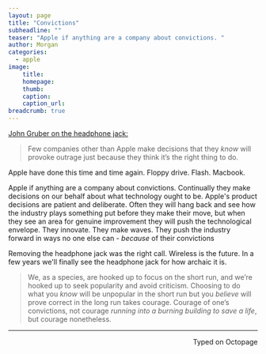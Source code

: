 ```yaml
---
layout: page
title: "Convictions"
subheadline: ""
teaser: "Apple if anything are a company about convictions. "
author: Morgan
categories:
  - apple
image:
    title:
    homepage:
    thumb:
    caption:
    caption_url:
breadcrumb: true
---
```


[John Gruber on the headphone jack:](http://daringfireball.net/2016/09/courage)

> Few companies other than Apple make decisions that they _know_ will provoke outrage just because they think it’s the right thing to do.

Apple have done this time and time again. Floppy drive. Flash. Macbook.

Apple if anything are a company about convictions. Continually they make decisions on our behalf about what technology ought to be. Apple's product decisions are patient and deliberate. Often they will hang back and see how the industry plays something put before they make their move, but when they see an area for genuine improvement they will push the technological envelope. They innovate. They make waves. They push the industry forward in ways no one else can - _because_ of their convictions

Removing the headphone jack was the right call. Wireless is the future. In a few years we'll finally see the headphone jack for how archaic it is.

> We, as a species, are hooked up to focus on the short run, and we’re hooked up to seek popularity and avoid criticism. Choosing to do what you _know_ will be unpopular in the short run but you _believe_ will prove correct in the long run takes courage. Courage of one’s convictions, not courage _running into a burning building to save a life_, but courage nonetheless.

---
<p align="right">Typed on Octopage</p>
